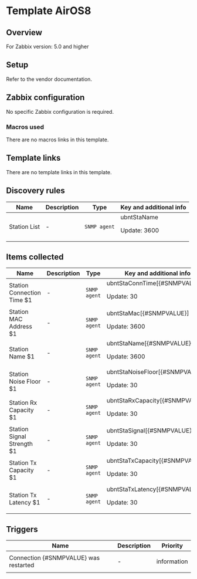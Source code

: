 # Template AirOS8

## Overview

For Zabbix version: 5.0 and higher

## Setup

Refer to the vendor documentation.

## Zabbix configuration

No specific Zabbix configuration is required.

### Macros used

There are no macros links in this template.

## Template links

There are no template links in this template.

## Discovery rules

|Name|Description|Type|Key and additional info|
|----|-----------|----|----|
|Station List|<p>-</p>|`SNMP agent`|ubntStaName<p>Update: 3600</p>|
## Items collected

|Name|Description|Type|Key and additional info|
|----|-----------|----|----|
|Station Connection Time $1|<p>-</p>|`SNMP agent`|ubntStaConnTime[{#SNMPVALUE}]<p>Update: 30</p>|
|Station MAC Address $1|<p>-</p>|`SNMP agent`|ubntStaMac[{#SNMPVALUE}]<p>Update: 3600</p>|
|Station Name $1|<p>-</p>|`SNMP agent`|ubntStaName[{#SNMPVALUE}]<p>Update: 3600</p>|
|Station Noise Floor $1|<p>-</p>|`SNMP agent`|ubntStaNoiseFloor[{#SNMPVALUE}]<p>Update: 30</p>|
|Station  Rx Capacity $1|<p>-</p>|`SNMP agent`|ubntStaRxCapacity[{#SNMPVALUE}]<p>Update: 30</p>|
|Station Signal Strength $1|<p>-</p>|`SNMP agent`|ubntStaSignal[{#SNMPVALUE}]<p>Update: 30</p>|
|Station Tx Capacity $1|<p>-</p>|`SNMP agent`|ubntStaTxCapacity[{#SNMPVALUE}]<p>Update: 30</p>|
|Station  Tx Latency $1|<p>-</p>|`SNMP agent`|ubntStaTxLatency[{#SNMPVALUE}]<p>Update: 30</p>|
## Triggers

|Name|Description|Priority|
|----|-----------|----|
|Connection {#SNMPVALUE} was restarted|<p>-</p>|information|
